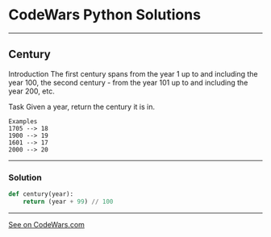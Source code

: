 # CodeWars Python Solutions

---

## Century


Introduction
The first century spans from the year 1 up to and including the year 100, the second century - from the year 101 up to and including the year 200, etc.

Task
Given a year, return the century it is in.

```
Examples
1705 --> 18
1900 --> 19
1601 --> 17
2000 --> 20
```


---


### Solution


```python
def century(year):
    return (year + 99) // 100
```

---


[See on CodeWars.com](https://www.codewars.com/users/ITRonin)
